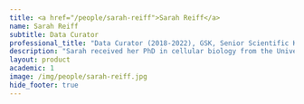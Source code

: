 ```yaml
---
title: <a href="/people/sarah-reiff">Sarah Reiff</a>
name: Sarah Reiff
subtitle: Data Curator
professional_title: "Data Curator (2018-2022), GSK, Senior Scientific Knowledge Engineer"  # Joined professional titles
description: "Sarah received her PhD in cellular biology from the University of Georgia, where she worked on organellar DNA replication in the protozoan parasite Toxoplasma. She went on to a postdoctoral position at UCSF, where she was involved in the genome project for Stentor, a giant protist and a model for single-cell regeneration. She now works as a data curator at the 4D Nucleome Data Coordination and Integration Center."
layout: product
academic: 1
image: /img/people/sarah-reiff.jpg
hide_footer: true
---
```

